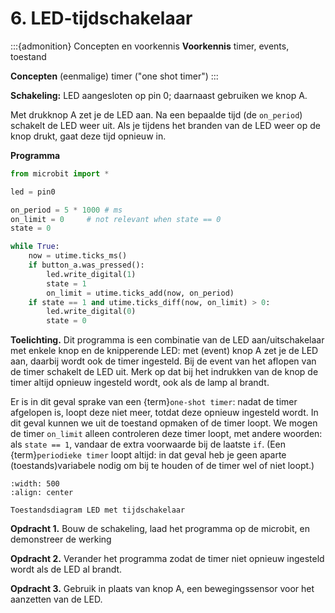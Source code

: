 # 6. LED-tijdschakelaar

:::{admonition} Concepten en voorkennis
**Voorkennis** timer, events, toestand

**Concepten**  (eenmalige) timer ("one shot timer")
:::

**Schakeling:** LED aangesloten op pin 0; daarnaast gebruiken we knop A.

Met drukknop A zet je de LED aan. Na een bepaalde tijd (de `on_period`) schakelt de LED weer uit. Als je tijdens het branden van de LED weer op de knop drukt, gaat deze tijd opnieuw in.

**Programma**

```Python
from microbit import *

led = pin0

on_period = 5 * 1000 # ms
on_limit = 0     # not relevant when state == 0
state = 0

while True:
    now = utime.ticks_ms()
    if button_a.was_pressed():
        led.write_digital(1)
        state = 1
        on_limit = utime.ticks_add(now, on_period)
    if state == 1 and utime.ticks_diff(now, on_limit) > 0:
        led.write_digital(0)
        state = 0
```

**Toelichting.**
Dit programma is een combinatie van de LED aan/uitschakelaar met enkele knop en de knipperende LED: met (event) knop A zet je de LED aan, daarbij wordt ook de timer ingesteld. Bij de event van het aflopen van de timer schakelt de LED uit.
Merk op dat bij het indrukken van de knop de timer altijd opnieuw ingesteld wordt, ook als de lamp al brandt.

Er is in dit geval sprake van een {term}`one-shot timer`: nadat de timer afgelopen is, loopt deze niet meer, totdat deze opnieuw ingesteld wordt. In dit geval kunnen we uit de toestand opmaken of de timer loopt. We mogen de timer `on_limit` alleen controleren deze timer loopt, met andere woorden: als `state == 1`, vandaar de extra voorwaarde bij de laatste `if`.
(Een {term}`periodieke timer` loopt altijd: in dat geval heb je geen aparte (toestands)variabele nodig om bij te houden of de timer wel of niet loopt.)

```{figure} ../figs/led-met-timer-diagram.drawio.png
:width: 500
:align: center

Toestandsdiagram LED met tijdschakelaar
```

**Opdracht 1.** Bouw de schakeling, laad het programma op de microbit, en demonstreer de werking

**Opdracht 2.** Verander het programma zodat de timer niet opnieuw ingesteld wordt als de LED al brandt.

**Opdracht 3.** Gebruik in plaats van knop A, een bewegingssensor voor het aanzetten van de LED.
